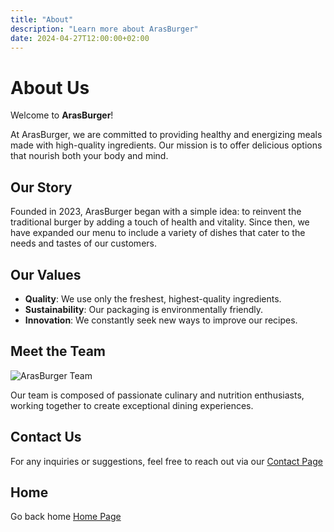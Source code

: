 ```yaml
---
title: "About"
description: "Learn more about ArasBurger"
date: 2024-04-27T12:00:00+02:00
---
```


# About Us

Welcome to **ArasBurger**!

At ArasBurger, we are committed to providing healthy and energizing meals made with high-quality ingredients. Our mission is to offer delicious options that nourish both your body and mind.

## Our Story

Founded in 2023, ArasBurger began with a simple idea: to reinvent the traditional burger by adding a touch of health and vitality. Since then, we have expanded our menu to include a variety of dishes that cater to the needs and tastes of our customers.

## Our Values

- **Quality**: We use only the freshest, highest-quality ingredients.
- **Sustainability**: Our packaging is environmentally friendly.
- **Innovation**: We constantly seek new ways to improve our recipes.

## Meet the Team

![ArasBurger Team](images/team.jpg)

Our team is composed of passionate culinary and nutrition enthusiasts, working together to create exceptional dining experiences.

## Contact Us

For any inquiries or suggestions, feel free to reach out via our [Contact Page](/contact)

## Home

Go back home [Home Page](/#)
